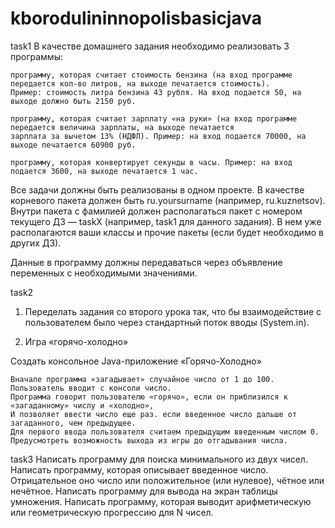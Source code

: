 # kborodulininnopolisbasicjava
task1
В качестве домашнего задания необходимо реализовать 3 программы:

    программу, которая считает стоимость бензина (на вход программе передается кол-во литров, на выходе печатается стоимость). 
    Пример: стоимость литра бензина 43 рубля. На вход подается 50, на выходе должно быть 2150 руб.
    
    программу, которая считает зарплату «на руки» (на вход программе передается величина зарплаты, на выходе печатается 
    зарплата за вычетом 13% (НДФЛ). Пример: на вход подается 70000, на выходе печатается 60900 руб.
    
    программу, которая конвертирует секунды в часы. Пример: на вход подается 3600, на выходе печатается 1 час.

Все задачи должны быть реализованы в одном проекте. В качестве корневого пакета должен быть ru.yoursurname (например, ru.kuznetsov).
Внутри пакета с фамилией должен располагаться пакет с номером текущего ДЗ — taskX (например, task1 для данного задания). 
В нем уже располагаются ваши классы и прочие пакеты (если будет необходимо в других ДЗ). 

Данные в программу должны передаваться через объявление переменных с необходимыми значениями.



task2
1. Переделать задания со второго урока так, что бы взаимодействие с пользователем было через стандартный поток вводы (System.in).

2. Игра «горячо-холодно»

Создать консольное Java-приложение «Горячо-Холодно»

    Вначале программа «загадывает» случайное число от 1 до 100.
    Пользователь вводит с консоли число.
    Программа говорит пользователю «горячо», если он приблизился к «загаданному» числу и «холодно», 
    И позволяет ввести число еще раз. если введенное число дальше от загаданного, чем предыдущее.
    Для первого ввода пользователя считаем предыдущим введенным числом 0.
    Предусмотреть возможность выхода из игры до отгадывания числа.
    
    

task3
Написать программу для поиска минимального из двух чисел.
Написать программу, которая описывает введенное число. Отрицательное оно число или положительное (или нулевое), чётное или нечётное. 
Написать программу для вывода на экран таблицы умножения. 
Написать программу, которая выводит арифметическую или геометрическую прогрессию для N чисел.